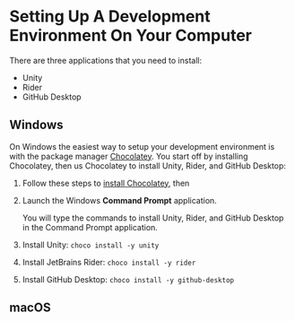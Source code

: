 ---
---

# Setting Up A Development Environment On Your Computer

There are three applications that you need to install:
* Unity
* Rider
* GitHub Desktop

## Windows

On Windows the easiest way to setup your development environment is with the package manager [Chocolatey][]. You start off by installing Chocolatey, then us Chocolatey to install Unity, Rider, and GitHub Desktop:
1. Follow these steps to [install Chocolatey][choco-install], then
1. Launch the Windows **Command Prompt** application.

    You will type the commands to install Unity, Rider, and GitHub Desktop in the Command Prompt application.
1. Install Unity: ```choco install -y unity```
1. Install JetBrains Rider: ```choco install -y rider```
1. Install GitHub Desktop: ```choco install -y github-desktop```

[chocolatey]: https://chocolatey.org/
[choco-install]: https://chocolatey.org/install

## macOS
